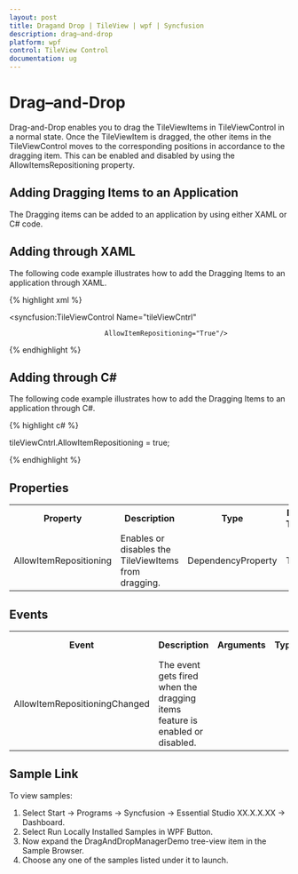 ```yaml
---
layout: post
title: Dragand Drop | TileView | wpf | Syncfusion
description: drag–and-drop
platform: wpf
control: TileView Control
documentation: ug
---
```


# Drag–and-Drop

Drag-and-Drop enables you to drag the TileViewItems in TileViewControl in a normal state. Once the TileViewItem is dragged, the other items in the TileViewControl moves to the corresponding positions in accordance to the dragging item. This can be enabled and disabled by using the AllowItemsRepositioning property.

## Adding Dragging Items to an Application 

The Dragging items can be added to an application by using either XAML or C# code.

## Adding through XAML

The following code example illustrates how to add the Dragging Items to an application through XAML.




{% highlight xml %}




<syncfusion:TileViewControl Name="tileViewCntrl" 

                            AllowItemRepositioning="True"/>

{% endhighlight %}



## Adding through C#

The following code example illustrates how to add the Dragging Items to an application through C#.




{% highlight c# %}




tileViewCntrl.AllowItemRepositioning = true;   

{% endhighlight %}



## Properties


<table>
<tr>
<th>
Property</th><th>
Description </th><th>
Type </th><th>
Data Type </th><th>
Reference links </th></tr>
<tr>
<td>
AllowItemRepositioning</td><td>
Enables or disables the TileViewItems from dragging.</td><td>
DependencyProperty</td><td>
True</td><td>
</td></tr>
</table>


## Events


<table>
<tr>
<th>
Event </th><th>
Description </th><th>
Arguments </th><th>
Type </th><th>
Reference links </th></tr>
<tr>
<td>
AllowItemRepositioningChanged</td><td>
The event gets fired when the dragging items feature is enabled or disabled.</td><td>
</td><td>
</td><td>
</td></tr>
</table>


## Sample Link

To view samples: 

1. Select Start -> Programs -> Syncfusion -> Essential Studio XX.X.X.XX -> Dashboard.
2. Select Run Locally Installed Samples in WPF Button.
3. Now expand the DragAndDropManagerDemo tree-view item in the Sample Browser.
4. Choose any one of the samples listed under it to launch. 



